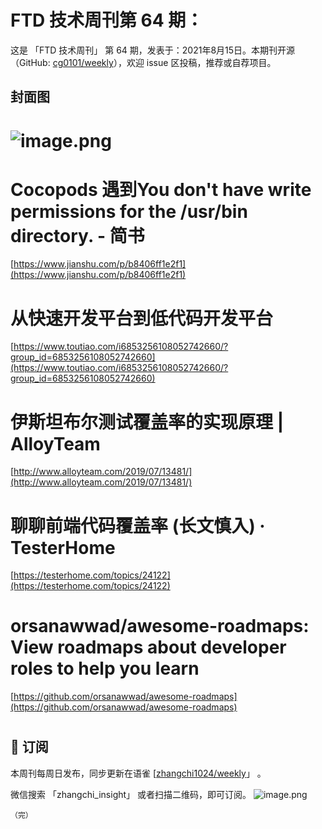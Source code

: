 # FTD 技术周刊第 64 期：
这是 「FTD 技术周刊」 第 64 期，发表于：2021年8月15日。本期刊开源（GitHub: [cg0101/weekly](https://github.com/cg0101/weekly)），欢迎 issue 区投稿，推荐或自荐项目。
## 封面图


# ![image.png](https://cdn.nlark.com/yuque/0/2021/png/132503/1610242510371-1e2d667c-060c-40d1-89b2-f39cbe39297b.png#height=720&id=AZgky&margin=%5Bobject%20Object%5D&name=image.png&originHeight=720&originWidth=1080&originalType=binary&size=2321270&status=done&style=none&width=1080)
# Cocopods 遇到You don't have write permissions for the /usr/bin directory. - 简书
[https://www.jianshu.com/p/b8406ff1e2f1](https://www.jianshu.com/p/b8406ff1e2f1)
# 从快速开发平台到低代码开发平台
[https://www.toutiao.com/i6853256108052742660/?group_id=6853256108052742660](https://www.toutiao.com/i6853256108052742660/?group_id=6853256108052742660)
# 伊斯坦布尔测试覆盖率的实现原理 | AlloyTeam
[http://www.alloyteam.com/2019/07/13481/](http://www.alloyteam.com/2019/07/13481/)
# 聊聊前端代码覆盖率 (长文慎入) · TesterHome
[https://testerhome.com/topics/24122](https://testerhome.com/topics/24122)
# orsanawwad/awesome-roadmaps: View roadmaps about developer roles to help you learn
[https://github.com/orsanawwad/awesome-roadmaps](https://github.com/orsanawwad/awesome-roadmaps)
# 



## 📅 订阅
本周刊每周日发布，同步更新在语雀 [[zhangchi1024/weekly](https://www.yuque.com/zhangchi1024/weekly)」 。


微信搜索 「zhangchi_insight」 或者扫描二维码，即可订阅。
    ![image.png](https://cdn.nlark.com/yuque/0/2021/jpeg/132503/1640750963398-e8538e9e-6b96-46f7-abff-c93b56bdd377.jpeg?x-oss-process=image%2Fwatermark%2Ctype_d3F5LW1pY3JvaGVp%2Csize_36%2Ctext_5byg6amw%2Ccolor_FFFFFF%2Cshadow_50%2Ct_80%2Cg_se%2Cx_10%2Cy_10%2Fresize%2Cw_426%2Climit_0)
    
    （完）